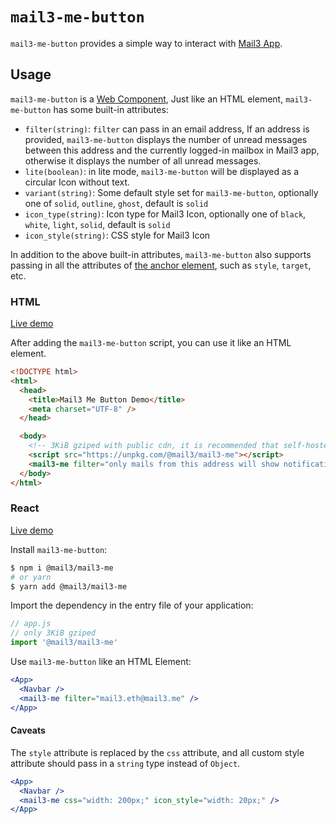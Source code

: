 # `mail3-me-button`

`mail3-me-button`  provides a simple way to interact with [Mail3 App](https://app.mail3.me).

## Usage

`mail3-me-button` is a [Web Component](https://developer.mozilla.org/en-US/docs/Web/Web_Components), Just like an HTML element, `mail3-me-button` has some built-in attributes:

* `filter(string)`: `filter` can pass in an email address, If an address is provided, `mail3-me-button` displays the number of unread messages between this address and the currently logged-in mailbox in Mail3 app, otherwise it displays the number of all unread messages.
* `lite(boolean)`: in lite mode, `mail3-me-button` will be displayed as a circular Icon without text.
* `variant(string)`: Some default style set for `mail3-me-button`, optionally one of `solid`, `outline`, `ghost`, default is `solid`
* `icon_type(string)`: Icon type for Mail3 Icon, optionally one of `black`, `white`, `light`, `solid`, default is `solid`
* `icon_style(string)`: CSS style for Mail3 Icon

In addition to the above built-in attributes, `mail3-me-button` also supports passing in all the attributes of [the anchor element](https://developer.mozilla.org/en-US/docs/Web/HTML/Element/a), such as `style`, `target`, etc.

### HTML

[Live demo](https://stackblitz.com/edit/js-s517fy?file=index.html)

After adding the `mail3-me-button` script, you can use it like an HTML element.

```html
<!DOCTYPE html>
<html>
  <head>
    <title>Mail3 Me Button Demo</title>
    <meta charset="UTF-8" />
  </head>

  <body>
    <!-- 3KiB gziped with public cdn, it is recommended that self-hosted this script -->
    <script src="https://unpkg.com/@mail3/mail3-me"></script>
    <mail3-me filter="only mails from this address will show notification" />
  </body>
</html>
```

### React

[Live demo](https://stackblitz.com/edit/mail3-me-react?file=src%2Fstyle.css,src%2FApp.js,src%2Findex.js)

Install `mail3-me-button`:

```bash
$ npm i @mail3/mail3-me
# or yarn
$ yarn add @mail3/mail3-me
```

Import the dependency in the entry file of your application:

```js
// app.js
// only 3KiB gziped
import '@mail3/mail3-me'
```

Use `mail3-me-button` like an HTML Element:

```jsx
<App>
  <Navbar />
  <mail3-me filter="mail3.eth@mail3.me" />
</App>
```

#### Caveats

The `style` attribute is replaced by the `css` attribute, and all custom style attribute should pass in a `string` type instead of `Object`.

```jsx
<App>
  <Navbar />
  <mail3-me css="width: 200px;" icon_style="width: 20px;" />
</App>
```
